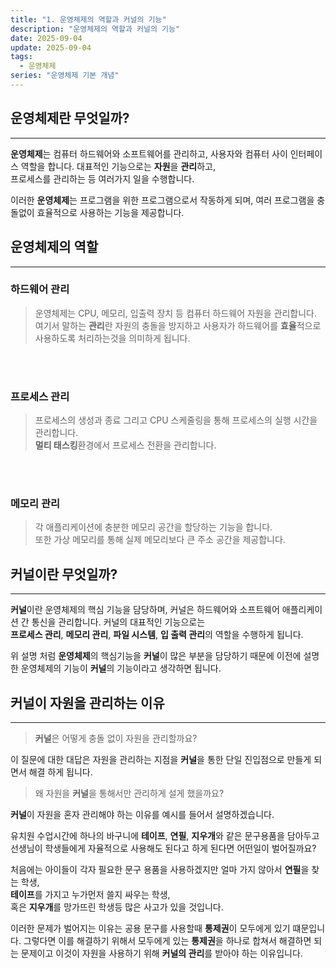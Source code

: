 ```yaml
---
title: "1. 운영체제의 역할과 커널의 기능"
description: "운영체제의 역할과 커널의 기능"
date: 2025-09-04
update: 2025-09-04
tags:
  - 운영체제
series: "운영체제 기본 개념"
---
```


## 운영체제란 무엇일까?

---

**운영체제**는 컴퓨터 하드웨어와 소프트웨어를 관리하고, 사용자와 컴퓨터 사이 인터페이스 역할을 합니다. 대표적인 기능으로는 **자원**을 **관리**하고, 
</br> 프로세스를 관리하는 등 여러가지 일을 수행합니다.

이러한 **운영체제**는 프로그램을 위한 프로그램으로서 작동하게 되며, 여러 프로그램을 충돌없이 효율적으로 사용하는 기능을 제공합니다.


## 운영체제의 역할

---

### 하드웨어 관리

> 운영체제는 CPU, 메모리, 입출력 장치 등 컴퓨터 하드웨어 자원을 관리합니다.
> </br> 여기서 말하는 **관리**란 자원의 충돌을 방지하고 사용자가 하드웨어를 **효율**적으로
> 사용하도록 처리하는것을 의미하게 됩니다.

<br>
<br>

### 프로세스 관리

> 프로세스의 생성과 종료 그리고 CPU 스케줄링을 통해 프로세스의 실행 시간을 관리합니다. 
> </br> **멀티 태스킹**환경에서 프로세스 전환을 관리합니다.

<br>
<br>

### 메모리 관리

> 각 애플리케이션에 충분한 메모리 공간을 할당하는 기능을 합니다.
> </br> 또한 가상 메모리를 통해 실제 메모리보다 큰 주소 공간을 제공합니다.

## 커널이란 무엇일까?

---

**커널**이란 운영체제의 핵심 기능을 담당하며, 커널은 하드웨어와 소프트웨어 애플리케이션 간 통신을 관리합니다. 커널의 대표적인 기능으로는 
</br> **프로세스 관리**, **메모리 관리**, **파일 시스템**, **입 출력 관리**의 역할을 수행하게 됩니다.

위 설명 처럼 **운영체제**의 핵심기능을 **커널**이 많은 부분을 담당하기 때문에 이전에 설명한 운영체제의 기능이 **커널**의 기능이라고 생각하면 됩니다.


## 커널이 자원을 관리하는 이유

---

> **커널**은 어떻게 충돌 없이 자원을 관리할까요?

이 질문에 대한 대답은 자원을 관리하는 지점을 **커널**을 통한 단일 진입점으로 만들게 되면서 해결 하게 됩니다.
<br>

> 왜 자원을 **커널**을 통해서만 관리하게 설게 했을까요? 

**커널**이 자원을 혼자 관리해야 하는 이유를 예시를 들어서 설명하겠습니다.

유치원 수업시간에 하나의 바구니에 **테이프**, **연필**, **지우개**와 같은 문구용품을 담아두고 선생님이 학생들에게 자율적으로 사용해도 된다고 하게 된다면 어떤일이 벌어질까요?

처음에는 아이들이 각자 필요한 문구 용품을 사용하겠지만 얼마 가지 않아서 **연필**을 찾는 학생,
</br> **테이프**를 가지고 누가먼저 쓸지 싸우는 학생,
</br> 혹은 **지우개**를 망가뜨린 학생등 많은 사고가 있을 것입니다.

이러한 문제가 벌어지는 이유는 공용 문구를 사용할때 **통제권**이 모두에게 있기 떄문입니다. 그렇다면 이를 해결하기 위해서
모두에게 있는 **통제권**을 하나로 합쳐서 해결하면 되는 문제이고 이것이 자원을 사용하기 위해 **커널의 관리**를 받아야 하는 이유입니다.
